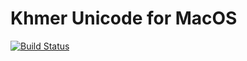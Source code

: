 # Khmer Unicode for MacOS

[![Build Status](https://travis-ci.org/socheatsok78/Khmer-Unicode-for-MacOS.svg?branch=master)](https://travis-ci.org/socheatsok78/Khmer-Unicode-for-MacOS)

